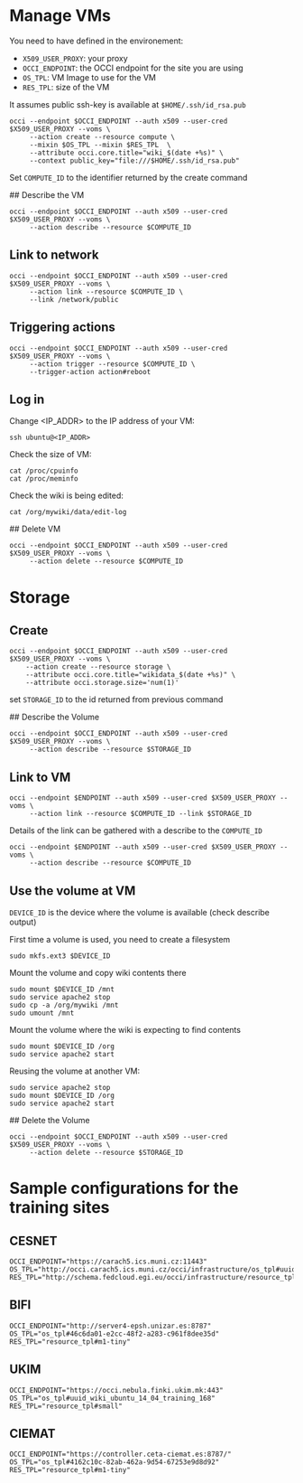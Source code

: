 
# Manage VMs

You need to have defined in the environement:
- `X509_USER_PROXY`: your proxy
- `OCCI_ENDPOINT`: the OCCI endpoint for the site you are using
- `OS_TPL`: VM Image to use for the VM
- `RES_TPL`: size of the VM

It assumes public ssh-key is available at `$HOME/.ssh/id_rsa.pub`

```
occi --endpoint $OCCI_ENDPOINT --auth x509 --user-cred $X509_USER_PROXY --voms \
     --action create --resource compute \
     --mixin $OS_TPL --mixin $RES_TPL  \
     --attribute occi.core.title="wiki_$(date +%s)" \
     --context public_key="file:///$HOME/.ssh/id_rsa.pub"
```

Set `COMPUTE_ID` to the identifier returned by the create command

## Describe the VM

```
occi --endpoint $OCCI_ENDPOINT --auth x509 --user-cred $X509_USER_PROXY --voms \
     --action describe --resource $COMPUTE_ID
```

## Link to network

```
occi --endpoint $OCCI_ENDPOINT --auth x509 --user-cred $X509_USER_PROXY --voms \
     --action link --resource $COMPUTE_ID \
     --link /network/public
```

## Triggering actions
```
occi --endpoint $OCCI_ENDPOINT --auth x509 --user-cred $X509_USER_PROXY --voms \
     --action trigger --resource $COMPUTE_ID \
     --trigger-action action#reboot
```



## Log in

Change <IP_ADDR> to the IP address of your VM:

```
ssh ubuntu@<IP_ADDR>
```

Check the size of VM:
```
cat /proc/cpuinfo
cat /proc/meminfo
```
Check the wiki is being edited:
```
cat /org/mywiki/data/edit-log
```

## Delete VM

```
occi --endpoint $OCCI_ENDPOINT --auth x509 --user-cred $X509_USER_PROXY --voms \
     --action delete --resource $COMPUTE_ID
```

# Storage

## Create
 ```
occi --endpoint $OCCI_ENDPOINT --auth x509 --user-cred $X509_USER_PROXY --voms \
     --action create --resource storage \
     --attribute occi.core.title="wikidata_$(date +%s)" \
     --attribute occi.storage.size='num(1)'
```

set `STORAGE_ID` to the id returned from previous command

## Describe the Volume

```
occi --endpoint $OCCI_ENDPOINT --auth x509 --user-cred $X509_USER_PROXY --voms \
     --action describe --resource $STORAGE_ID
```

## Link to VM

```
occi --endpoint $ENDPOINT --auth x509 --user-cred $X509_USER_PROXY --voms \
     --action link --resource $COMPUTE_ID --link $STORAGE_ID
```

Details of the link can be gathered with a describe to the `COMPUTE_ID`

```
occi --endpoint $ENDPOINT --auth x509 --user-cred $X509_USER_PROXY --voms \
     --action describe --resource $COMPUTE_ID
```

## Use the volume at VM

`DEVICE_ID` is the device where the volume is available (check describe output)

First time a volume is used, you need to create a filesystem
```
sudo mkfs.ext3 $DEVICE_ID
```

Mount the volume and copy wiki contents there
```
sudo mount $DEVICE_ID /mnt
sudo service apache2 stop
sudo cp -a /org/mywiki /mnt
sudo umount /mnt
```

Mount the volume where the wiki is expecting to find contents
```
sudo mount $DEVICE_ID /org
sudo service apache2 start
```

Reusing the volume at another VM:
```
sudo service apache2 stop
sudo mount $DEVICE_ID /org
sudo service apache2 start
```

## Delete the Volume

```
occi --endpoint $OCCI_ENDPOINT --auth x509 --user-cred $X509_USER_PROXY --voms \
     --action delete --resource $STORAGE_ID
```



# Sample configurations for the training sites
## CESNET
```
OCCI_ENDPOINT="https://carach5.ics.muni.cz:11443"
OS_TPL="http://occi.carach5.ics.muni.cz/occi/infrastructure/os_tpl#uuid_training_moinmoinwiki_fedcloud_warg_126"
RES_TPL="http://schema.fedcloud.egi.eu/occi/infrastructure/resource_tpl#small"
```

## BIFI
```
OCCI_ENDPOINT="http://server4-epsh.unizar.es:8787"
OS_TPL="os_tpl#46c6da01-e2cc-48f2-a283-c961f8dee35d"
RES_TPL="resource_tpl#m1-tiny"
```

## UKIM
```
OCCI_ENDPOINT="https://occi.nebula.finki.ukim.mk:443"
OS_TPL="os_tpl#uuid_wiki_ubuntu_14_04_training_168"
RES_TPL="resource_tpl#small"
```

## CIEMAT
```
OCCI_ENDPOINT="https://controller.ceta-ciemat.es:8787/"
OS_TPL="os_tpl#4162c10c-82ab-462a-9d54-67253e9d8d92"
RES_TPL="resource_tpl#m1-tiny"
```
